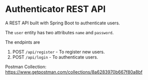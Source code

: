# Authenticator REST API
A REST API built with Spring Boot to authenticate users. 

The `user` entity has two attributes `name` and `password`.

The endpints are 
1. POST `/api/register` - To register new users.
2. POST `/api/login` - To authenticate users.


Postman Collection: https://www.getpostman.com/collections/8a6283970b667f80a8bf

